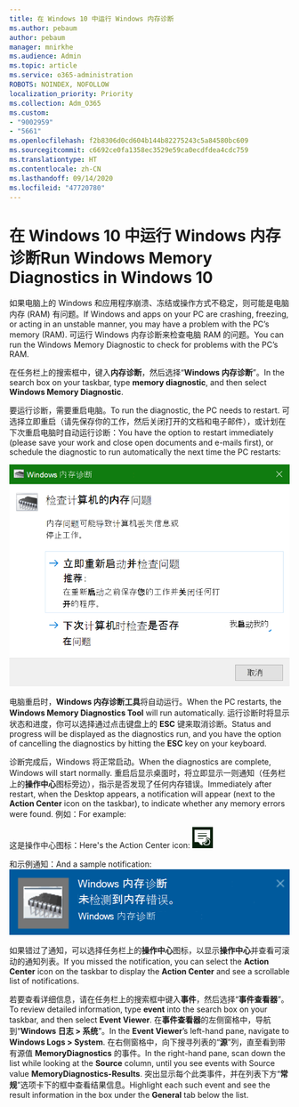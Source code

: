 ```yaml
---
title: 在 Windows 10 中运行 Windows 内存诊断
ms.author: pebaum
author: pebaum
manager: mnirkhe
ms.audience: Admin
ms.topic: article
ms.service: o365-administration
ROBOTS: NOINDEX, NOFOLLOW
localization_priority: Priority
ms.collection: Adm_O365
ms.custom:
- "9002959"
- "5661"
ms.openlocfilehash: f2b8306d0cd604b144b82275243c5a84580bc609
ms.sourcegitcommit: c6692ce0fa1358ec3529e59ca0ecdfdea4cdc759
ms.translationtype: HT
ms.contentlocale: zh-CN
ms.lasthandoff: 09/14/2020
ms.locfileid: "47720780"
---
```

# <a name="run-windows-memory-diagnostics-in-windows-10"></a><span data-ttu-id="d6a00-102">在 Windows 10 中运行 Windows 内存诊断</span><span class="sxs-lookup"><span data-stu-id="d6a00-102">Run Windows Memory Diagnostics in Windows 10</span></span>

<span data-ttu-id="d6a00-103">如果电脑上的 Windows 和应用程序崩溃、冻结或操作方式不稳定，则可能是电脑内存 (RAM) 有问题。</span><span class="sxs-lookup"><span data-stu-id="d6a00-103">If Windows and apps on your PC are crashing, freezing, or acting in an unstable manner, you may have a problem with the PC’s memory (RAM).</span></span> <span data-ttu-id="d6a00-104">可运行 Windows 内存诊断来检查电脑 RAM 的问题。</span><span class="sxs-lookup"><span data-stu-id="d6a00-104">You can run the Windows Memory Diagnostic to check for problems with the PC’s RAM.</span></span>

<span data-ttu-id="d6a00-105">在任务栏上的搜索框中，键入**内存诊断**，然后选择“**Windows 内存诊断**”。</span><span class="sxs-lookup"><span data-stu-id="d6a00-105">In the search box on your taskbar, type **memory diagnostic**, and then select **Windows Memory Diagnostic**.</span></span> 

<span data-ttu-id="d6a00-106">要运行诊断，需要重启电脑。</span><span class="sxs-lookup"><span data-stu-id="d6a00-106">To run the diagnostic, the PC needs to restart.</span></span> <span data-ttu-id="d6a00-107">可选择立即重启（请先保存你的工作，然后关闭打开的文档和电子邮件），或计划在下次重启电脑时自动运行诊断：</span><span class="sxs-lookup"><span data-stu-id="d6a00-107">You have the option to restart immediately (please save your work and close open documents and e-mails first), or schedule the diagnostic to run automatically the next time the PC restarts:</span></span>

![Windows 内存诊断](media/windows-memory-diagnostic.png)

<span data-ttu-id="d6a00-109">电脑重启时，**Windows 内存诊断工具**将自动运行。</span><span class="sxs-lookup"><span data-stu-id="d6a00-109">When the PC restarts, the **Windows Memory Diagnostics Tool** will run automatically.</span></span> <span data-ttu-id="d6a00-110">运行诊断时将显示状态和进度，你可以选择通过点击键盘上的 **ESC** 键来取消诊断。</span><span class="sxs-lookup"><span data-stu-id="d6a00-110">Status and progress will be displayed as the diagnostics run, and you have the option of cancelling the diagnostics by hitting the **ESC** key on your keyboard.</span></span>

<span data-ttu-id="d6a00-111">诊断完成后，Windows 将正常启动。</span><span class="sxs-lookup"><span data-stu-id="d6a00-111">When the diagnostics are complete, Windows will start normally.</span></span>
<span data-ttu-id="d6a00-112">重启后显示桌面时，将立即显示一则通知（任务栏上的**操作中心**图标旁边），指示是否发现了任何内存错误。</span><span class="sxs-lookup"><span data-stu-id="d6a00-112">Immediately after restart, when the Desktop appears, a notification will appear (next to the **Action Center** icon on the taskbar), to indicate whether any memory errors were found.</span></span> <span data-ttu-id="d6a00-113">例如：</span><span class="sxs-lookup"><span data-stu-id="d6a00-113">For example:</span></span>

<span data-ttu-id="d6a00-114">这是操作中心图标：</span><span class="sxs-lookup"><span data-stu-id="d6a00-114">Here's the Action Center icon:</span></span> ![操作中心图标](media/action-center-icon.png) 

<span data-ttu-id="d6a00-116">和示例通知：</span><span class="sxs-lookup"><span data-stu-id="d6a00-116">And a sample notification:</span></span> ![无内存错误](media/no-memory-errors.png)

<span data-ttu-id="d6a00-118">如果错过了通知，可以选择任务栏上的**操作中心**图标，以显示**操作中心**并查看可滚动的通知列表。</span><span class="sxs-lookup"><span data-stu-id="d6a00-118">If you missed the notification, you can select the **Action Center** icon  on the taskbar to display the **Action Center** and see a scrollable list of notifications.</span></span>

<span data-ttu-id="d6a00-119">若要查看详细信息，请在任务栏上的搜索框中键入**事件**，然后选择“**事件查看器**”。</span><span class="sxs-lookup"><span data-stu-id="d6a00-119">To review detailed information, type **event** into the search box on your taskbar, and then select **Event Viewer**.</span></span> <span data-ttu-id="d6a00-120">在**事件查看器**的左侧窗格中，导航到“**Windows 日志 > 系统**”。</span><span class="sxs-lookup"><span data-stu-id="d6a00-120">In the **Event Viewer**’s left-hand pane, navigate to **Windows Logs > System**.</span></span> <span data-ttu-id="d6a00-121">在右侧窗格中，向下搜寻列表的“**源**”列，直至看到带有源值 **MemoryDiagnostics** 的事件。</span><span class="sxs-lookup"><span data-stu-id="d6a00-121">In the right-hand pane, scan down the list while looking at the **Source** column, until you see events with Source value **MemoryDiagnostics-Results**.</span></span> <span data-ttu-id="d6a00-122">突出显示每个此类事件，并在列表下方“**常规**”选项卡下的框中查看结果信息。</span><span class="sxs-lookup"><span data-stu-id="d6a00-122">Highlight each such event and see the result information in the box under the **General** tab below the list.</span></span>
